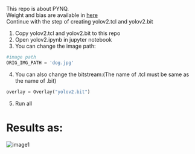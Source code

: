 This repo is about PYNQ.  
Weight and bias are available in [here](https://pan.baidu.com/s/1v1U78fdYJ0p8XWmWXA3P0Q)  
Continue with the step of creating yolov2.tcl and yolov2.bit
1. Copy yolov2.tcl and yolov2.bit to this repo
2. Open yolov2.ipynb in jupyter notebook
3. You can change the image path:  
```python
#image path
ORIG_IMG_PATH = 'dog.jpg'
```
4. You can also change the bitstream:(The name of .tcl must be same as the name of .bit)  
```python
overlay = Overlay("yolov2.bit")
```
5. Run all  
# Results as:  
![image1](https://github.com/dhm2013724/yolov2_xilinx_fpga/blob/150MHzTn4Tm32Cin4Cout2/pynq/result2.jpg)

